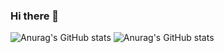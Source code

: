 ### Hi there 👋
![Anurag's GitHub stats](https://github-readme-stats.vercel.app/api?username=lakhaladnane&show=reviews)
![Anurag's GitHub stats](https://github-readme-stats.vercel.app/api?username=lakhaladnane&show_icons=true&theme=highcontrast)
<!--
**lakhaladnane/lakhaladnane** is a ✨ _special_ ✨ repository because its `README.md` (this file) appears on your GitHub profile.
![Adnane's GitHub stats](https://github-readme-stats.vercel.app/api?username=lakhaladnane&show_icons=true)
Here are some ideas to get you started:

- 🔭 I’m currently working on ...
- 🌱 I’m currently learning ...
- 👯 I’m looking to collaborate on ...
- 🤔 I’m looking for help with ...
- 💬 Ask me about ...
- 📫 How to reach me: ...
- 😄 Pronouns: ...
- ⚡ Fun fact: ...
-->
